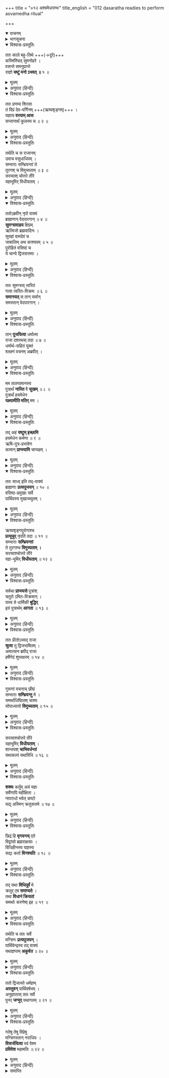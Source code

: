 +++
title = "०१२ अश्वमेधारम्भः"
title_english = "012 dasaratha readies to perform asvamedha ritual"

+++
<details open><summary>वाचनम्</summary>
<div caption="श्रीराम-हरिसीताराममूर्ति-घनपाठिभ्यां वचनम्" class="audioEmbed" src="https://archive.org/download/Ramayana-recitation-Sriram-harisItArAmamUrti-Ghanapaati-v2/Kanda_1/Kanda_1_BK-012-Ashva_Medhaarambhaha.mp3"></div>
</details>

<details><summary>भागसूचना</summary>

12. राजाका ऋषियोंसे यज्ञ करानेके लिये प्रस्ताव, ऋषियोंका राजाको और राजाका मन्त्रियोंको यज्ञकी आवश्यक तैयारी करनेके लिये आदेश देना
</details>

<details open><summary>विश्वास-प्रस्तुतिः</summary>

ततः काले बहु-तिथे +++(→दूरे)+++  
कस्मिंश्चित् सुमनोहरे ।  
वसन्ते समनुप्राप्ते  
राज्ञो **यष्टुं मनो ऽभवत् ॥** १ ॥
</details>

<details><summary>मूलम्</summary>

ततः काले बहुतिथे कस्मिंश्चित् सुमनोहरे ।  
वसन्ते समनुप्राप्ते राज्ञो यष्टुं मनोऽभवत् ॥ १ ॥
</details>

<details><summary>अनुवाद (हिन्दी)</summary>

तदनन्तर बहुत समय बीत जानेके पश्चात् कोई परम मनोहर—दोषरहित समय प्राप्त हुआ । उस समय वसन्त ऋतुका आरम्भ हुआ था । राजा दशरथने उसी शुभ समयमें यज्ञ आरम्भ करनेका विचार किया ॥ १ ॥
</details>

<details open><summary>विश्वास-प्रस्तुतिः</summary>

ततः प्रणम्य शिरसा  
तं विप्रं देव-वर्णिनम् +++(ऋष्यशृङ्गम्)+++ ।  
यज्ञाय **वरयाम् आस**  
सन्तानार्थं कुलस्य च ॥ २ ॥
</details>

<details><summary>मूलम्</summary>

ततः प्रणम्य शिरसा तं विप्रं देववर्णिनम् ।  
यज्ञाय वरयामास सन्तानार्थं कुलस्य च ॥ २ ॥
</details>

<details><summary>अनुवाद (हिन्दी)</summary>

तत्पश्चात् उन्होंने देवोपम कान्तिवाले विप्रवर ऋष्यशृंगको मस्तक झुकाकर प्रणाम किया और वंशपरम्पराकी रक्षाके लिये पुत्र-प्राप्तिके निमित्त यज्ञ करानेके उद्देश्यसे उनका वरण किया ॥ २ ॥
</details>

<details open><summary>विश्वास-प्रस्तुतिः</summary>

तथेति च स राजानम्  
उवाच वसुधाधिपम् ।  
सम्भाराः सम्भ्रियन्तां ते  
तुरगश् च विमुच्यताम् ॥ ३ ॥  
सरय्वाश् चोत्तरे तीरे  
यज्ञभूमिर् विधीयताम् ।
</details>

<details><summary>मूलम्</summary>

तथेति च स राजानमुवाच वसुधाधिपम् ।  
सम्भाराः सम्भ्रियन्तां ते तुरगश्च विमुच्यताम् ॥ ३ ॥  
सरय्वाश्चोत्तरे तीरे यज्ञभूमिर्विधीयताम् ।
</details>

<details><summary>अनुवाद (हिन्दी)</summary>

ऋष्यशृंगने ‘बहुत अच्छा’ कहकर उनकी प्रार्थना स्वीकार की और उन पृथ्वीपति नरेशसे कहा—‘राजन! यज्ञकी सामग्री एकत्र कराइये । भूमण्डलमें भ्रमणके लिये आपका यज्ञसम्बन्धी अश्व छोड़ा जाय और सरयूके उत्तर तटपर यज्ञभूमिका निर्माण किया जाय’ ॥ ३ १/२ ॥
</details>

<details open><summary>विश्वास-प्रस्तुतिः</summary>

ततोऽब्रवीन् नृपो वाक्यं  
ब्राह्मणान् वेदपारगान् ॥ ४ ॥  
**सुमन्त्रावाहय** क्षिप्रम्  
ऋत्विजो ब्रह्मवादिनः ।  
सुयज्ञं वामदेवं च  
जाबालिम् अथ काश्यपम् ॥ ५ ॥  
पुरोहितं वसिष्ठं च  
ये चान्ये द्विजसत्तमाः ।
</details>

<details><summary>मूलम्</summary>

ततोऽब्रवीन्नृपो वाक्यं ब्राह्मणान् वेदपारगान् ॥ ४ ॥  
सुमन्त्रावाहय क्षिप्रमृत्विजो ब्रह्मवादिनः ।  
सुयज्ञं वामदेवं च जाबालिमथ काश्यपम् ॥ ५ ॥  
पुरोहितं वसिष्ठं च ये चान्ये द्विजसत्तमाः ।
</details>

<details><summary>अनुवाद (हिन्दी)</summary>

तब राजाने कहा—‘सुमन्त्र! तुम शीघ्र ही वेदविद्याके पारंगत ब्राह्मणों तथा ब्रह्मवादी ऋत्विजोंको बुला ले आओ । सुयज्ञ, वामदेव, जाबालि, काश्यप, पुरोहित वसिष्ठ तथा अन्य जो श्रेष्ठ ब्राह्मण हैं, उन सबको बुलाओ’ ॥
</details>

<details open><summary>विश्वास-प्रस्तुतिः</summary>

ततः सुमन्त्रस् त्वरितं  
गत्वा त्वरित-विक्रमः ॥ ६ ॥  
**समानयत्** स तान् सर्वान्  
समस्तान् वेदपारगान् ।
</details>

<details><summary>मूलम्</summary>

ततः सुमन्त्रस्त्वरितं गत्वा त्वरितविक्रमः ॥ ६ ॥  
समानयत् स तान् सर्वान् समस्तान् वेदपारगान् ।
</details>

<details><summary>अनुवाद (हिन्दी)</summary>

तब शीघ्रगामी सुमन्त्र तुरंत जाकर वेदविद्याके पारगामी उन समस्त ब्राह्मणोंको बुला लाये ॥ ६ १/२ ॥
</details>

<details open><summary>विश्वास-प्रस्तुतिः</summary>

तान् **पूजयित्वा** धर्मात्मा  
राजा दशरथस् तदा ॥ ७ ॥  
धर्मार्थ-सहितं युक्तं  
श्लक्ष्णं वचनम् अब्रवीत् ।
</details>

<details><summary>मूलम्</summary>

तान् पूजयित्वा धर्मात्मा राजा दशरथस्तदा ॥ ७ ॥  
धर्मार्थसहितं युक्तं श्लक्ष्णं वचनमब्रवीत् ।
</details>

<details><summary>अनुवाद (हिन्दी)</summary>

धर्मात्मा राजा दशरथने उन सबका पूजन किया और उनसे धर्म तथा अर्थसे युक्त मधुर वचन कहा ॥ ७ १/२ ॥
</details>

<details open><summary>विश्वास-प्रस्तुतिः</summary>

मम तातप्यमानस्य  
पुत्रार्थं **नास्ति** वै **सुखम्** ॥ ८ ॥  
पुत्रार्थं हयमेधेन  
**यक्ष्यामीति मतिर्** मम ।
</details>

<details><summary>मूलम्</summary>

मम तातप्यमानस्य पुत्रार्थं नास्ति वै सुखम् ॥ ८ ॥  
पुत्रार्थं हयमेधेन यक्ष्यामीति मतिर्मम ।
</details>

<details><summary>अनुवाद (हिन्दी)</summary>

‘महर्षियो! मैं पुत्रके लिये निरन्तर संतप्त रहता हूँ । उसके बिना इस राज्य आदिसे भी मुझे सुख नहीं मिलता है । अतः मैंने यह विचार किया है कि पुत्रके लिये अश्वमेध यज्ञका अनुष्ठान करूँ ॥ ८ १/२ ॥
</details>

<details open><summary>विश्वास-प्रस्तुतिः</summary>

तद् अहं **यष्टुम् इच्छामि**  
हयमेधेन कर्मणा ॥ ९ ॥  
ऋषि-पुत्र-प्रभावेण  
कामान् **प्राप्स्यामि** चाप्यहम् ।
</details>

<details><summary>मूलम्</summary>

तदहं यष्टुमिच्छामि हयमेधेन कर्मणा ॥ ९ ॥  
ऋषिपुत्रप्रभावेण कामान् प्राप्स्यामि चाप्यहम् ।
</details>

<details><summary>अनुवाद (हिन्दी)</summary>

‘इसी संकल्पके अनुसार मैं अश्वमेध यज्ञका आरम्भ करना चाहता हूँ । मुझे विश्वास है कि ऋषिपुत्र ऋष्यशृंगके प्रभावसे मैं अपनी सम्पूर्ण कामनाओंको प्राप्त कर लूँगा’ ॥ ९ १/२ ॥
</details>

<details open><summary>विश्वास-प्रस्तुतिः</summary>

ततः साध्व् इति तद्-वाक्यं  
ब्राह्मणाः **प्रत्यपूजयन्** ॥ १० ॥  
वसिष्ठ-प्रमुखाः सर्वे  
पार्थिवस्य मुखाच्च्युतम् ।
</details>

<details><summary>मूलम्</summary>

ततः साध्विति तद्वाक्यं ब्राह्मणाः प्रत्यपूजयन् ॥ १० ॥  
वसिष्ठप्रमुखाः सर्वे पार्थिवस्य मुखाच्च्युतम् ।
</details>

<details><summary>अनुवाद (हिन्दी)</summary>

राजा दशरथके मुखसे निकले हुए इस वचनकी वसिष्ठ आदि सब ब्राह्मणोंने ‘साधु-साधु’ कहकर बड़ी सराहना की ॥ १० १/२ ॥
</details>

<details open><summary>विश्वास-प्रस्तुतिः</summary>

ऋष्यशृङ्गपुरोगाश्च  
**प्रत्यूचुर्** नृपतिं तदा ॥ ११ ॥  
सम्भाराः **सम्भ्रियन्तां**  
ते तुरगश्च **विमुच्यताम् ।**  
सरय्वाश्चोत्तरे तीरे  
यज्ञ-भूमिर् **विधीयताम्** ॥ १२ ॥
</details>

<details><summary>मूलम्</summary>

ऋष्यशृङ्गपुरोगाश्च प्रत्यूचुर्नृपतिं तदा ॥ ११ ॥  
सम्भाराः सम्भ्रियन्तां ते तुरगश्च विमुच्यताम् ।  
सरय्वाश्चोत्तरे तीरे यज्ञभूमिर्विधीयताम् ॥ १२ ॥
</details>

<details><summary>अनुवाद (हिन्दी)</summary>

इसके बाद ऋष्यशृंग आदि सब महर्षियोंने उस समय राजा दशरथसे पुनः यह बात कही—‘महाराज! यज्ञसामग्रीका संग्रह किया जाय, यज्ञसम्बन्धी अश्व छोड़ा जाय तथा सरयूके उत्तर तटपर यज्ञभूमिका निर्माण किया जाय ॥ ११-१२ ॥
</details>

<details open><summary>विश्वास-प्रस्तुतिः</summary>

सर्वथा **प्राप्स्यसे** पुत्रांश्  
चतुरो ऽमित-विक्रमान् ।  
यस्य ते धार्मिकी **बुद्धिर्**  
इयं पुत्रार्थम् **आगता** ॥ १३ ॥
</details>

<details><summary>मूलम्</summary>

सर्वथा प्राप्स्यसे पुत्रांश्चतुरोऽमितविक्रमान् ।  
यस्य ते धार्मिकी बुद्धिरियं पुत्रार्थमागता ॥ १३ ॥
</details>

<details><summary>अनुवाद (हिन्दी)</summary>

‘तुम यज्ञद्वारा सर्वथा चार अमित पराक्रमी पुत्र प्राप्त करोगे; क्योंकि पुत्रके लिये तुम्हारे मनमें ऐसे धार्मिक विचारका उदय हुआ है’ ॥ १३ ॥
</details>

<details open><summary>विश्वास-प्रस्तुतिः</summary>

ततः प्रीतोऽभवद् राजा  
**श्रुत्वा** तु द्विजभाषितम् ।  
अमात्यान ब्रवीद् राजा  
हर्षेणेदं शुभाक्षरम् ॥ १४ ॥
</details>

<details><summary>मूलम्</summary>

ततः प्रीतोऽभवद् राजा श्रुत्वा तु द्विजभाषितम् ।  
अमात्यानब्रवीद् राजा हर्षेणेदं शुभाक्षरम् ॥ १४ ॥
</details>

<details><summary>अनुवाद (हिन्दी)</summary>

ब्राह्मणोंकी यह बात सुनकर राजाको बड़ी प्रसन्नता हुई । उन्होंने बड़े हर्षके साथ अपने मन्त्रियोंसे यह शुभ अक्षरोंवाली बात कही ॥ १४ ॥
</details>

<details open><summary>विश्वास-प्रस्तुतिः</summary>

गुरूणां वचनाच् छीघ्रं  
सम्भाराः **सम्भ्रियन्तु** मे ।  
समर्थाधिष्ठितश् चाश्वः  
सोपाध्यायो **विमुच्यताम्** ॥ १५ ॥
</details>

<details><summary>मूलम्</summary>

गुरूणां वचनाच्छीघ्रं सम्भाराः सम्भ्रियन्तु मे ।  
समर्थाधिष्ठितश्चाश्वः सोपाध्यायो विमुच्यताम् ॥ १५ ॥
</details>

<details><summary>अनुवाद (हिन्दी)</summary>

‘गुरुजनोंकी आज्ञाके अनुसार तुमलोग शीघ्र ही मेरे लिये यज्ञकी सामग्री जुटा दो । शक्तिशाली वीरोंके संरक्षणमें यज्ञिय अश्व छोड़ा जाय और उसके साथ प्रधान ऋत्विज् भी रहें ॥ १५ ॥
</details>

<details open><summary>विश्वास-प्रस्तुतिः</summary>

सरय्वाश्चोत्तरे तीरे  
यज्ञभूमिर् **विधीयताम्** ।  
शान्तयश् **चाभिवर्धन्तां**  
यथाकल्पं यथाविधि ॥ १६ ॥
</details>

<details><summary>मूलम्</summary>

सरय्वाश्चोत्तरे तीरे यज्ञभूमिर्विधीयताम् ।  
शान्तयश्चाभिवर्धन्तां यथाकल्पं यथाविधि ॥ १६ ॥
</details>

<details><summary>अनुवाद (हिन्दी)</summary>

‘सरयूके उत्तर तटपर यज्ञभूमिका निर्माण हो, शास्त्रोक्त विधिके अनुसार क्रमशः शान्तिकर्म—पुण्याहवाचन आदिका विस्तारपूर्वक अनुष्ठान किया जाय, जिससे विघ्नोंका निवारण हो ॥ १६ ॥
</details>

<details open><summary>विश्वास-प्रस्तुतिः</summary>

**शक्यः** कर्तुम् अयं यज्ञः  
सर्वेणापि महीक्षिता ।  
नापराधो भवेत् कष्टो  
यद्य् अस्मिन् क्रतुसत्तमे ॥ १७ ॥
</details>

<details><summary>मूलम्</summary>

शक्यः कर्तुमयं यज्ञः सर्वेणापि महीक्षिता ।  
नापराधो भवेत् कष्टो यद्यस्मिन् क्रतुसत्तमे ॥ १७ ॥
</details>

<details><summary>अनुवाद (हिन्दी)</summary>

‘यदि इस श्रेष्ठ यज्ञमें कष्टप्रद अपराध बन जानेका भय न हो तो सभी राजा इसका सम्पादन कर सकते हैं ॥ १७ ॥
</details>

<details open><summary>विश्वास-प्रस्तुतिः</summary>

छिद्रं हि **मृगयन्त्य्** एते  
विद्वांसो ब्रह्मराक्षसाः ।  
विधिहीनस्य यज्ञस्य  
सद्यः कर्ता **विनश्यति** ॥ १८ ॥
</details>

<details><summary>मूलम्</summary>

छिद्रं हि मृगयन्त्येते विद्वांसो ब्रह्मराक्षसाः ।  
विधिहीनस्य यज्ञस्य सद्यः कर्ता विनश्यति ॥ १८ ॥
</details>

<details><summary>अनुवाद (हिन्दी)</summary>

‘परंतु ऐसा होना कठिन है; क्योंकि ये विद्वान् ब्रह्म-राक्षस यज्ञमें विघ्न डालनेके लिये छिद्र ढूँढ़ा करते हैं । विधिहीन यज्ञका अनुष्ठान करनेवाला यजमान तत्काल नष्ट हो जाता है ॥ १८ ॥
</details>

<details open><summary>विश्वास-प्रस्तुतिः</summary>

तद् यथा **विधिपूर्वं** मे  
क्रतुर् एष **समाप्यते** ।  
तथा **विधानं क्रियतां**  
समर्थाः करणेष्व् इह ॥ १९ ॥
</details>

<details><summary>मूलम्</summary>

तद् यथा विधिपूर्वं मे क्रतुरेष समाप्यते ।  
तथा विधानं क्रियतां समर्थाः करणेष्विह ॥ १९ ॥
</details>

<details><summary>अनुवाद (हिन्दी)</summary>

‘अतः मेरा यह यज्ञ जिस तरह विधिपूर्वक सम्पूर्ण हो सके वैसा उपाय किया जाय । तुम सब लोग ऐसे साधन प्रस्तुत करनेमें समर्थ हो’ ॥ १९ ॥
</details>

<details open><summary>विश्वास-प्रस्तुतिः</summary>

तथेति च ततः सर्वे  
मन्त्रिणः **प्रत्यपूजयन्** ।  
पार्थिवेन्द्रस्य तद् वाक्यं  
यथाज्ञप्तम् **अकुर्वत** ॥ २० ॥
</details>

<details><summary>मूलम्</summary>

तथेति च ततः सर्वे मन्त्रिणः प्रत्यपूजयन् ।  
पार्थिवेन्द्रस्य तद् वाक्यं यथाज्ञप्तमकुर्वत ॥ २० ॥
</details>

<details><summary>अनुवाद (हिन्दी)</summary>

तब ‘बहुत अच्छा’ कहकर सभी मन्त्रियोंने राजराजेश्वर दशरथके उस कथनका आदर किया और उनकी आज्ञाके अनुसार सारी व्यवस्था की ॥ २० ॥
</details>

<details open><summary>विश्वास-प्रस्तुतिः</summary>

ततो द्विजास्ते धर्मज्ञम्  
**अस्तुवन्** पार्थिवर्षभम् ।  
अनुज्ञातास् ततः सर्वे  
पुनर् **जग्मुर्** यथागतम् ॥ २१ ॥
</details>

<details><summary>मूलम्</summary>

ततो द्विजास्ते धर्मज्ञमस्तुवन् पार्थिवर्षभम् ।  
अनुज्ञातास्ततः सर्वे पुनर्जग्मुर्यथागतम् ॥ २१ ॥
</details>

<details><summary>अनुवाद (हिन्दी)</summary>

तत्पश्चात् उन ब्राह्मणोंने भी धर्मज्ञ नृपश्रेष्ठ दशरथकी प्रशंसा की और उनकी आज्ञा पाकर सब जैसे आये थे, वैसे ही फिर चले गये ॥ २१ ॥
</details>

<details open><summary>विश्वास-प्रस्तुतिः</summary>

गतेषु तेषु विप्रेषु  
मन्त्रिणस्तान् नराधिपः ।  
**विसर्जयित्वा** स्वं वेश्म  
**प्रविवेश** महामतिः ॥ २२ ॥
</details>

<details><summary>मूलम्</summary>

गतेषु तेषु विप्रेषु मन्त्रिणस्तान् नराधिपः ।  
विसर्जयित्वा स्वं वेश्म प्रविवेश महामतिः ॥ २२ ॥
</details>

<details><summary>अनुवाद (हिन्दी)</summary>

उन ब्राह्मणोंके चले जानेपर मन्त्रियोंको भी विदा करके वे महाबुद्धिमान् नरेश अपने महलमें गये ॥ २२ ॥
</details>

<details><summary>समाप्तिः</summary>

इत्यार्षे श्रीमद्रामायणे वाल्मीकीये आदिकाव्ये बालकाण्डे द्वादशः सर्गः ॥ १२ ॥  
इस प्रकार श्रीवाल्मीकिनिर्मित आर्षरामायण आदिकाव्यके बालकाण्डमें बारहवाँ सर्ग पूरा हुआ ॥ १२ ॥
</details>

